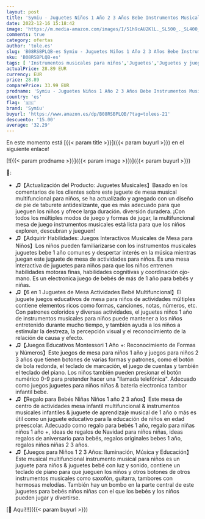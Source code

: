 ```yaml
---
layout: post
title: 'Symiu - Juguetes Niños 1 Año 2 3 Años Bebe Instrumentos Musicales Infantiles Electrónicos Juguetes Niños Niñas 2 3 4 5 Años Piano Tambor Infantil Bebe Juegos Educativos Cumpleaños Regalo Niña Niños 1 2 3 Años'
date: 2022-12-16 15:18:42
image: 'https://m.media-amazon.com/images/I/51h9cAU2KlL._SL500_._SL400_.jpg'
comments: true
category: ofertas
author: 'tole.es'
slug: 'B08RSBPLQB-es Symiu - Juguetes Niños 1 Año 2 3 Años Bebe Instrumentos...'
sku: 'B08RSBPLQB-es'
tags: [ 'Instrumentos musicales para niños','Juguetes','Juguetes y juegos','Pianos para niños','bebe','symiu','🇪🇸', ]
actualPrice: 28.89 EUR
currency: EUR
price: 28.89
comparePrice: 33.99 EUR
prodname: 'Symiu - Juguetes Niños 1 Año 2 3 Años Bebe Instrumentos Musicales Infantiles Electrónicos Juguetes Niños Niñas 2 3 4 5 Años Piano Tambor Infantil Bebe Juegos Educativos Cumpleaños Regalo Niña Niños 1 2 3 Años'
country: 'es'
flag: '🇪🇸'
brand: 'Symiu'
buyurl: 'https://www.amazon.es/dp/B08RSBPLQB/?tag=tolees-21'
descuento: '15.00'
average: '32.29'
---
```


En este momento está [{{< param title >}}]({{< param buyurl >}}) en el siguiente enlace!

[![{{< param prodname >}}]({{< param image >}})]({{< param buyurl >}})

🔎:

- ♫【Actualización del Producto: Juguetes Musicales】Basado en los comentarios de los clientes sobre este juguete de mesa musical multifuncional para niños, se ha actualizado y agregado con un diseño de pie de taburete antideslizante, que es más adecuado para que jueguen los niños y ofrece larga duración. diversión duradera. ¡Con todos los múltiples modos de juego y formas de jugar, la multifuncional mesa de juego instrumentos musicales está lista para que los niños exploren, descubran y jueguen!
- ♫【Adquirir Habilidades: Juegos Interactivos Musicales de Mesa para Niños】Los niños pueden familiarizarse con los instrumentos musicales juguetes bebe 1 año comunes y despertar interés en la música mientras juegan este juguete de mesa de actividades para niños. Es una mesa interactiva de juguetes para niños para que los niños entrenen habilidades motoras finas, habilidades cognitivas y coordinación ojo-mano. Es un electronica juego de bebés de más de 1 año para bebés y niñas.
- ♫【6 en 1 Juguetes de Mesa Actividades Bebé Multifuncional】El juguete juegos educativos de mesa para niños de actividades múltiples contiene elementos ricos como formas, canciones, notas, números, etc. Con patrones coloridos y diversas actividades, el juguetes niños 1 año de instrumentos musicales para niños puede mantener a los niños entretenido durante mucho tiempo, y también ayuda a los niños a estimular la destreza, la percepción visual y el reconocimiento de la relación de causa y efecto.
- ♫【Juegos Educativos Montessori 1 Año +: Reconocimiento de Formas y Números】Este juegos de mesa para niños 1 año y juegos para niños 2 3 años que tienen botones de varias formas y patrones, como el botón de bola redonda, el teclado de marcación, el juego de cuentas y también el teclado del piano. Los niños también pueden presionar el botón numérico 0-9 para pretender hacer una "llamada telefónica". Adecuado como juegos juguetes para niños niñas & bateria electronica tambor infantil bebe.
- ♫【Regalo para Bebés Niñas Niños 1 año 2 3 años】Este mesa de centro de actividades mesa infantil multifuncional & instrumentos musicales infantiles & juguete de aprendizaje musical de 1 año o más es útil como un juguete educativo para la educación de niños en edad preescolar. Adecuado como regalo para bebés 1 año, regalo para niñas niños 1 año +, ideas de regalos de Navidad para niños niñas, ideas regalos de aniversario para bebés, regalos originales bebes 1 año, regalos niños niñas 2 3 años.
- ♫【Juegos para Niños 1 2 3 Años: Iluminación, Música y Educación】Este musical multifuncional instrumento musical para niños es un juguete para niños & juguetes bebé con luz y sonido, contiene un teclado de piano para que jueguen los niños y otros botones de otros instrumentos musicales como saxofón, guitarra, tambores con hermosas melodías. También hay un bombo en la parte central de este juguetes para bebés niños niñas con el que los bebés y los niños pueden jugar y divertirse.

[🛒 Aquí!!!]({{< param buyurl >}})
